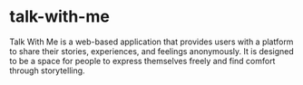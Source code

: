 # talk-with-me
Talk With Me is a web-based application that provides users with a platform to share their stories, experiences, and feelings anonymously. It is designed to be a space for people to express themselves freely and find comfort through storytelling.
